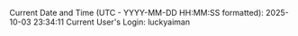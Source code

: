 Current Date and Time (UTC - YYYY-MM-DD HH:MM:SS formatted): 2025-10-03 23:34:11
Current User's Login: luckyaiman
